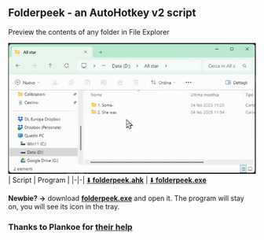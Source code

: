 ## Folderpeek - an AutoHotkey v2 script
Preview the contents of any folder in File Explorer

![Demo](https://raw.githubusercontent.com/DavidBevi/folderpeek/refs/heads/main/folderpeek_demo.gif)
| Script | Program |
|-|-|
[⬇️ **folderpeek.ahk**](https://github.com/DavidBevi/folderpeek/releases/download/v1/folderpeek_v1.ahk) | [⬇️ **folderpeek.exe**](https://github.com/DavidBevi/folderpeek/releases/download/v1/folderpeek_v1.exe)

 **Newbie? →** download [**folderpeek.exe**](https://github.com/DavidBevi/folderpeek/releases/download/v1/folderpeek_v1.exe) and open it. The program will stay on, you will see its icon in the tray. 

### Thanks to Plankoe for [their help](https://www.reddit.com/r/AutoHotkey/comments/1igtojs/comment/masgznv/)
